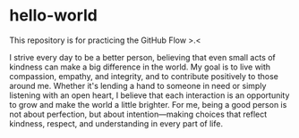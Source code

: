 # hello-world
This repository is for practicing the GitHub Flow >.&lt;

I strive every day to be a better person, believing that even small acts of kindness can make a big difference in the world. My goal is to live with compassion, empathy, and integrity, and to contribute positively to those around me. Whether it's lending a hand to someone in need or simply listening with an open heart, I believe that each interaction is an opportunity to grow and make the world a little brighter. For me, being a good person is not about perfection, but about intention—making choices that reflect kindness, respect, and understanding in every part of life.

